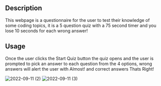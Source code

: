 ## Description
This webpage is a questionnaire for the user to test their knowledge of some coding topics, it is a 5 question quiz with a 75 second timer and you lose 10 seconds for each wrong answer!

## Usage
Once the user clicks the Start Quiz button the quiz opens and the user is prompted to pick an answer to each question from the 4 options, wrong answers will alert the user with Almost! and correct answers Thats Right!

![2022-09-11 (2)](https://user-images.githubusercontent.com/109792980/189506316-77260732-41da-4655-a917-a96516bca9ea.png)
![2022-09-11 (3)](https://user-images.githubusercontent.com/109792980/189506337-5b198f33-2eb2-49cb-b568-f06bcafa5cd3.png)

